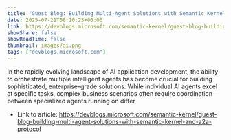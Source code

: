 ```yaml
---
title: "Guest Blog: Building Multi-Agent Solutions with Semantic Kernel and A2A Protocol"
date: 2025-07-21T08:10:23+00:00
link: https://devblogs.microsoft.com/semantic-kernel/guest-blog-building-multi-agent-solutions-with-semantic-kernel-and-a2a-protocol
showShare: false
showReadTime: false
thumbnail: images/ai.png
tags: ["devblogs.microsoft.com"]
---
```

In the rapidly evolving landscape of AI application development, the ability to orchestrate multiple intelligent agents has become crucial for building sophisticated, enterprise-grade solutions. While individual AI agents excel at specific tasks, complex business scenarios often require coordination between specialized agents running on differ

- Link to article: https://devblogs.microsoft.com/semantic-kernel/guest-blog-building-multi-agent-solutions-with-semantic-kernel-and-a2a-protocol